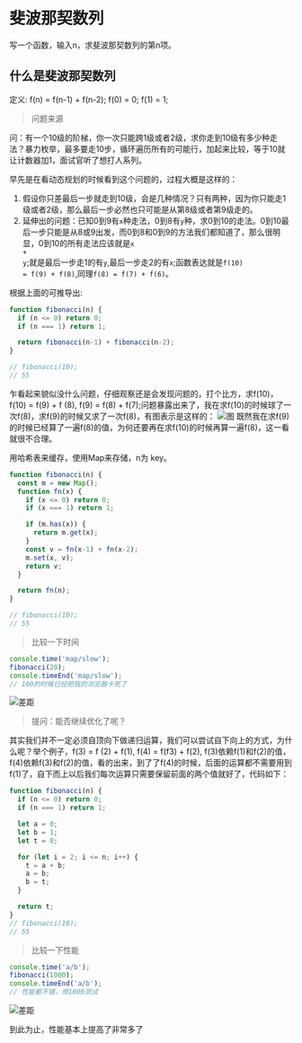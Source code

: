 # 斐波那契数列

写一个函数，输入n，求斐波那契数列的第n项。

## 什么是斐波那契数列

  定义: f(n) = f(n-1) + f(n-2); f(0) = 0; f(1) = 1;

> 问题来源

问：有一个10级的阶梯，你一次只能跨1级或者2级，求你走到10级有多少种走法？暴力枚举，最多要走10步，循环遍历所有的可能行，加起来比较，等于10就让计数器加1，面试官听了想打人系列。

早先是在看动态规划的时候看到这个问题的，过程大概是这样的：

1. 假设你只差最后一步就走到10级，会是几种情况？只有两种，因为你只能走1级或者2级，那么最后一步必然也只可能是从第8级或者第9级走的。
2. 延伸出的问题：已知0到9有<code>x</code>种走法，0到8有<code>y</code>种，求0到10的走法。0到10最后一步只能是从8或9出发，而0到8和0到9的方法我们都知道了，那么很明显，0到10的所有走法应该就是<code>x + y</code>;就是最后一步走1的有<code>y</code>,最后一步走2的有<code>x</code>;函数表达就是<code>f(10) = f(9) + f(8)</code>,同理<code>f(8) = f(7) + f(6)</code>。

根据上面的可推导出:

```js
function fibonacci(n) {
  if (n <= 0) return 0;
  if (n === 1) return 1;

  return fibonacci(n-1) + fibonacci(n-2);
}

// fibonacci(10);
// 55
```

乍看起来貌似没什么问题，仔细观察还是会发现问题的，打个比方，求f(10)，f(10) = f(9) + f (8), f(9) = f(8) + f(7);问题暴露出来了，我在求f(10)的时候球了一次f(8)，求f(9)的时候又求了一次f(8)，有图表示是这样的：
![图](https://github.com/shiyangzhaoa/easy-tips/blob/master/img/fibonacci.jpg)
既然我在求f(9)的时候已经算了一遍f(8)的值，为何还要再在求f(10)的时候再算一遍f(8)，这一看就很不合理。

用哈希表来缓存，使用Map来存储，n为 key。

```js
function fibonacci(n) {
  const m = new Map();
  function fn(x) {
    if (x <= 0) return 0;
    if (x === 1) return 1;

    if (m.has(x)) {
      return m.get(x);
    }
    const v = fn(x-1) + fn(x-2);
    m.set(x, v);
    return v;
  }

  return fn(n);
}

// fibonacci(10);
// 55
```

> 比较一下时间

```js
console.time('map/slow');
fibonacci(20);
console.timeEnd('map/slow');
// 100的时候已经把我的浏览器卡死了
```

![差距](https://github.com/shiyangzhaoa/easy-tips/blob/master/img/fib_map.jpg)

> 提问：能否继续优化了呢？

其实我们并不一定必须自顶向下做递归运算，我们可以尝试自下向上的方式，为什么呢？举个例子，f(3) = f (2) + f(1), f(4) = f(f3) + f(2), f(3)依赖f(1)和f(2)的值，f(4)依赖f(3)和f(2)的值，看的出来，到了了f(4)的时候，后面的运算都不需要用到f(1)了，自下而上以后我们每次运算只需要保留前面的两个值就好了，代码如下：

```js
function fibonacci(n) {
  if (n <= 0) return 0;
  if (n === 1) return 1;

  let a = 0;
  let b = 1;
  let t = 0;

  for (let i = 2; i <= n; i++) {
    t = a + b;
    a = b;
    b = t;
  }

  return t;
}
// fibonacci(10);
// 55
```

>比较一下性能

```js
console.time('a/b');
fibonacci(1000);
console.timeEnd('a/b');
// 性能都不错，用1000测试
```

![差距](https://github.com/shiyangzhaoa/easy-tips/blob/master/img/fib_best.jpg)

到此为止，性能基本上提高了非常多了